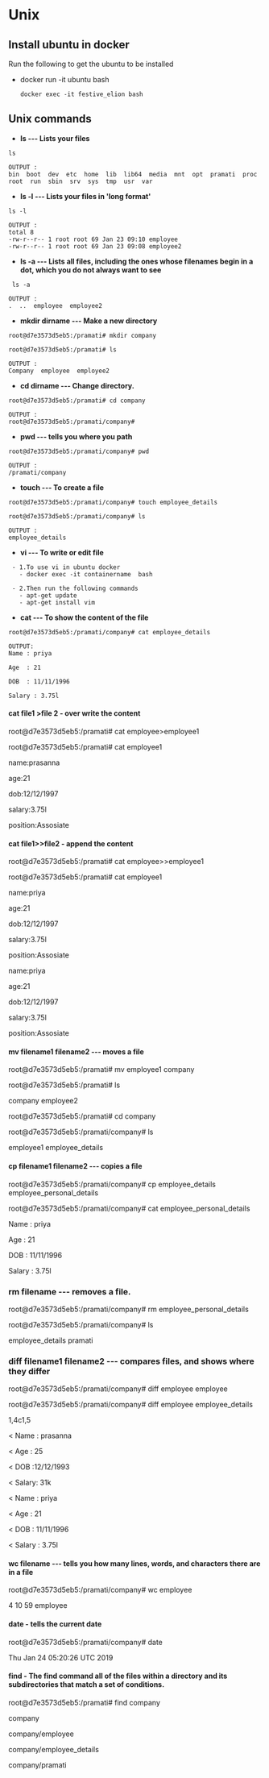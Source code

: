 # Unix
## Install ubuntu in docker

Run the following to get the ubuntu to be installed
 
 -  docker run -it ubuntu bash
 
     ```docker exec -it festive_elion bash ```

## Unix commands

 - **ls --- Lists your files**

 ```
ls
 
OUTPUT :
bin  boot  dev  etc  home  lib  lib64  media  mnt  opt  pramati  proc  root  run  sbin  srv  sys  tmp  usr  var
```

- **ls -l --- Lists your files in 'long format'** 

``` 
ls -l

OUTPUT :
total 8
-rw-r--r-- 1 root root 69 Jan 23 09:10 employee
-rw-r--r-- 1 root root 69 Jan 23 09:08 employee2
```

- **ls -a --- Lists all files, including the ones whose filenames begin in a dot, which you do not always want to see**

```
 ls -a
 
OUTPUT :
.  ..  employee  employee2
```

-  **mkdir dirname --- Make a new directory**
```
root@d7e3573d5eb5:/pramati# mkdir company

root@d7e3573d5eb5:/pramati# ls

OUTPUT :
Company  employee  employee2
```

-  **cd dirname --- Change directory.**

```
root@d7e3573d5eb5:/pramati# cd company

OUTPUT :
root@d7e3573d5eb5:/pramati/company#
```

- **pwd --- tells you where you path**

```
root@d7e3573d5eb5:/pramati/company# pwd

OUTPUT :
/pramati/company
```

- **touch --- To create a file**

```
root@d7e3573d5eb5:/pramati/company# touch employee_details

root@d7e3573d5eb5:/pramati/company# ls

OUTPUT :
employee_details
````

- **vi --- To write or edit file**
```
 - 1.To use vi in ubuntu docker 
   - docker exec -it containername  bash

 - 2.Then run the following commands
   - apt-get update
   - apt-get install vim
   ``` 

- **cat --- To show the content of the file**

```
root@d7e3573d5eb5:/pramati/company# cat employee_details

OUTPUT:
Name : priya

Age  : 21

DOB  : 11/11/1996

Salary : 3.75l
```

#### cat file1 >file 2 - over write the content

root@d7e3573d5eb5:/pramati# cat employee>employee1

root@d7e3573d5eb5:/pramati# cat employee1

name:prasanna

age:21

dob:12/12/1997

salary:3.75l

position:Assosiate

#### cat file1>>file2 - append the content

root@d7e3573d5eb5:/pramati# cat employee>>employee1

root@d7e3573d5eb5:/pramati# cat employee1

name:priya

age:21

dob:12/12/1997

salary:3.75l

position:Assosiate

name:priya

age:21

dob:12/12/1997

salary:3.75l

position:Assosiate

#### mv filename1 filename2 --- moves a file 

root@d7e3573d5eb5:/pramati# mv employee1 company

root@d7e3573d5eb5:/pramati# ls

company  employee2

root@d7e3573d5eb5:/pramati# cd company

root@d7e3573d5eb5:/pramati/company# ls

employee1  employee_details

#### cp filename1 filename2 --- copies a file

root@d7e3573d5eb5:/pramati/company# cp employee_details employee_personal_details 

root@d7e3573d5eb5:/pramati/company# cat employee_personal_details

Name : priya

Age  : 21

DOB  : 11/11/1996

Salary : 3.75l

### rm filename --- removes a file.

root@d7e3573d5eb5:/pramati/company# rm employee_personal_details

root@d7e3573d5eb5:/pramati/company# ls

employee_details  pramati

 
### diff filename1 filename2 --- compares files, and shows where they differ

root@d7e3573d5eb5:/pramati/company# diff employee employee

root@d7e3573d5eb5:/pramati/company# diff employee employee_details

1,4c1,5

< Name  :  prasanna

< Age   : 25

< DOB   :12/12/1993

< Salary: 31k


< Name : priya

< Age  : 21

< DOB  : 11/11/1996

< Salary : 3.75l

#### wc filename --- tells you how many lines, words, and characters there are in a file

root@d7e3573d5eb5:/pramati/company# wc employee

 4 10 59 employee

#### date - tells the current date

root@d7e3573d5eb5:/pramati/company# date

Thu Jan 24 05:20:26 UTC 2019

#### find - The find command all of the files within a directory and its subdirectories that match a set of conditions. 

root@d7e3573d5eb5:/pramati# find company

company

company/employee

company/employee_details

company/pramati
